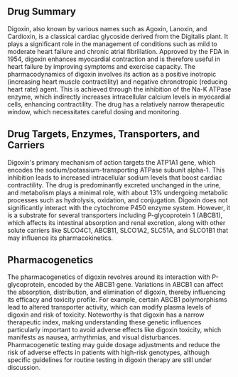 ## Drug Summary
Digoxin, also known by various names such as Agoxin, Lanoxin, and Cardioxin, is a classical cardiac glycoside derived from the Digitalis plant. It plays a significant role in the management of conditions such as mild to moderate heart failure and chronic atrial fibrillation. Approved by the FDA in 1954, digoxin enhances myocardial contraction and is therefore useful in heart failure by improving symptoms and exercise capacity. The pharmacodynamics of digoxin involves its action as a positive inotropic (increasing heart muscle contractility) and negative chronotropic (reducing heart rate) agent. This is achieved through the inhibition of the Na-K ATPase enzyme, which indirectly increases intracellular calcium levels in myocardial cells, enhancing contractility. The drug has a relatively narrow therapeutic window, which necessitates careful dosing and monitoring.

## Drug Targets, Enzymes, Transporters, and Carriers
Digoxin's primary mechanism of action targets the ATP1A1 gene, which encodes the sodium/potassium-transporting ATPase subunit alpha-1. This inhibition leads to increased intracellular sodium levels that boost cardiac contractility. The drug is predominantly excreted unchanged in the urine, and metabolism plays a minimal role, with about 13% undergoing metabolic processes such as hydrolysis, oxidation, and conjugation. Digoxin does not significantly interact with the cytochrome P450 enzyme system. However, it is a substrate for several transporters including P-glycoprotein 1 (ABCB1), which affects its intestinal absorption and renal excretion, along with other solute carriers like SLCO4C1, ABCB11, SLCO1A2, SLC51A, and SLCO1B1 that may influence its pharmacokinetics.

## Pharmacogenetics
The pharmacogenetics of digoxin revolves around its interaction with P-glycoprotein, encoded by the ABCB1 gene. Variations in ABCB1 can affect the absorption, distribution, and elimination of digoxin, thereby influencing its efficacy and toxicity profile. For example, certain ABCB1 polymorphisms lead to altered transporter activity, which can modify plasma levels of digoxin and risk of toxicity. Noteworthy is that digoxin has a narrow therapeutic index, making understanding these genetic influences particularly important to avoid adverse effects like digoxin toxicity, which manifests as nausea, arrhythmias, and visual disturbances. Pharmacogenetic testing may guide dosage adjustments and reduce the risk of adverse effects in patients with high-risk genotypes, although specific guidelines for routine testing in digoxin therapy are still under discussion.